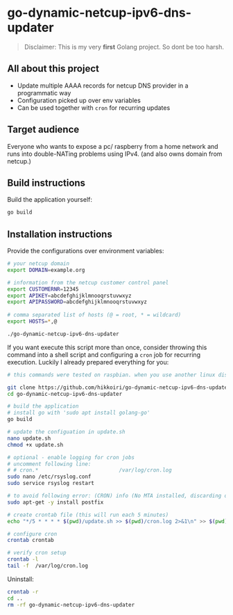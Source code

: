# go-dynamic-netcup-ipv6-dns-updater

> Disclaimer: This is my very **first** Golang project. So dont be too harsh.

## All about this project
- Update multiple AAAA records for netcup DNS provider in a programmatic way
- Configuration picked up over env variables
- Can be used together with `cron` for recurring updates

## Target audience

Everyone who wants to expose a pc/ raspberry from a home network and runs into double-NATing problems using IPv4. (and also owns domain from netcup.)

## Build instructions

Build the application yourself:

```bash
go build
```  

## Installation instructions
 
 Provide the configurations over environment variables:
 
```bash
# your netcup domain
export DOMAIN=example.org 

# information from the netcup customer control panel
export CUSTOMERNR=12345  
export APIKEY=abcdefghijklmnooqrstuvwxyz 
export APIPASSWORD=abcdefghijklmnooqrstuvwxyz
 
# comma separated list of hosts (@ = root, * = wildcard)
export HOSTS=*,@ 

./go-dynamic-netcup-ipv6-dns-updater
```

If you want execute this script more than once, consider throwing this command into a shell script and configuring a `cron`
job for recurring execution. Luckily I already prepared everything for you:

````bash
# this commands were tested on raspbian. when you use another linux distribution, the commands may vary

git clone https://github.com/hikkoiri/go-dynamic-netcup-ipv6-dns-updater.git
cd go-dynamic-netcup-ipv6-dns-updater

# build the application
# install go with 'sudo apt install golang-go'
go build

# update the configuation in update.sh
nano update.sh
chmod +x update.sh

# optional - enable logging for cron jobs
# uncomment following line:
# # cron.*                          /var/log/cron.log
sudo nano /etc/rsyslog.conf 
sudo service rsyslog restart

# to avoid following error: (CRON) info (No MTA installed, discarding output)
sudo apt-get -y install postfix

# create crontab file (this will run each 5 minutes)
echo "*/5 * * * * $(pwd)/update.sh >> $(pwd)/cron.log 2>&1\n" >> $(pwd)/crontab

# configure cron
crontab crontab

# verify cron setup
crontab -l 
tail -f  /var/log/cron.log
````

Uninstall:

```bash
crontab -r
cd ..
rm -rf go-dynamic-netcup-ipv6-dns-updater
```
